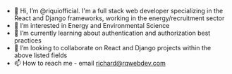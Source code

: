 - 👋 Hi, I’m @riquiofficial. I'm a full stack web developer specializing in the React and Django frameworks, working in the energy/recruitment sector
- 👀 I’m interested in Energy and Environmental Science
- 🌱 I’m currently learning about authentication and authorization best practices 
- 💞️ I’m looking to collaborate on React and Django projects within the above listed fields
- 📫 How to reach me - email richard@rqwebdev.com

<!---
riquiofficial/riquiofficial is a ✨ special ✨ repository because its `README.md` (this file) appears on your GitHub profile.
You can click the Preview link to take a look at your changes.
--->
